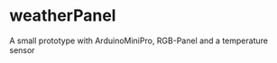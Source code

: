 weatherPanel
============

A small prototype with ArduinoMiniPro, RGB-Panel and a temperature sensor
